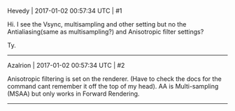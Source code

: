 Hevedy | 2017-01-02 00:57:34 UTC | #1

Hi.
I see the Vsync, multisampling and other setting but no the Antialiasing(same as multisampling?) and Anisotropic filter settings?

Ty.

-------------------------

Azalrion | 2017-01-02 00:57:34 UTC | #2

Anisotropic filtering is set on the renderer. (Have to check the docs for the command cant remember it off the top of my head).
AA is Multi-sampling (MSAA) but only works in Forward Rendering.

-------------------------

